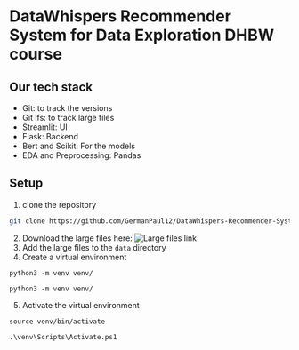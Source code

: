 # DataWhispers Recommender System for Data Exploration DHBW course

## Our tech stack

- Git: to track the versions
- Git lfs: to track large files
- Streamlit: UI
- Flask: Backend
- Bert and Scikit: For the models
- EDA and Preprocessing: Pandas

## Setup

1. clone the repository
``` bash
git clone https://github.com/GermanPaul12/DataWhispers-Recommender-System-DHBW.git
```
2. Download the large files here: ![Large files link](https://stadsinitiative-my.sharepoint.com/:f:/g/personal/german_paul_stads_de/EohrgaWKqj1MiAwoA4b-QaUBQlr8Qta-gO0P4GAMqWa_zQ?e=edlDrd)
3. Add the large files to the `data` directory
4. Create a virtual environment

``` Linux or mac OS
python3 -m venv venv/
```

``` Windows
python3 -m venv venv/
```
5. Activate the virtual environment

``` Linux or mac OS
source venv/bin/activate
```

``` Windows
.\venv\Scripts\Activate.ps1
```
